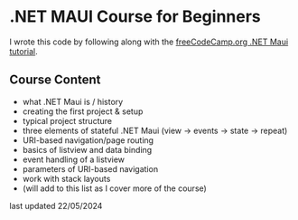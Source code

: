 ﻿# .NET MAUI Course for Beginners

I wrote this code by following along with the [freeCodeCamp.org .NET Maui tutorial](https://www.youtube.com/watch?v=n3tA3Ku65_8).

## Course Content
- what .NET Maui is / history
- creating the first project & setup
- typical project structure
- three elements of stateful .NET Maui (view -> events -> state -> repeat)
- URI-based navigation/page routing
- basics of listview and data binding
- event handling of a listview
- parameters of URI-based navigation
- work with stack layouts
- (will add to this list as I cover more of the course)

last updated 22/05/2024